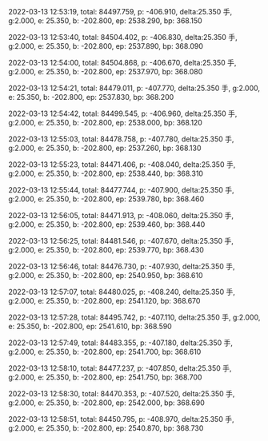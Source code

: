 2022-03-13 12:53:19, total: 84497.759, p: -406.910, delta:25.350 手, g:2.000, e: 25.350, b: -202.800, ep: 2538.290, bp: 368.150

2022-03-13 12:53:40, total: 84504.402, p: -406.830, delta:25.350 手, g:2.000, e: 25.350, b: -202.800, ep: 2537.890, bp: 368.090

2022-03-13 12:54:00, total: 84504.868, p: -406.670, delta:25.350 手, g:2.000, e: 25.350, b: -202.800, ep: 2537.970, bp: 368.080

2022-03-13 12:54:21, total: 84479.011, p: -407.770, delta:25.350 手, g:2.000, e: 25.350, b: -202.800, ep: 2537.830, bp: 368.200

2022-03-13 12:54:42, total: 84499.545, p: -406.960, delta:25.350 手, g:2.000, e: 25.350, b: -202.800, ep: 2538.000, bp: 368.120

2022-03-13 12:55:03, total: 84478.758, p: -407.780, delta:25.350 手, g:2.000, e: 25.350, b: -202.800, ep: 2537.260, bp: 368.130

2022-03-13 12:55:23, total: 84471.406, p: -408.040, delta:25.350 手, g:2.000, e: 25.350, b: -202.800, ep: 2538.440, bp: 368.310

2022-03-13 12:55:44, total: 84477.744, p: -407.900, delta:25.350 手, g:2.000, e: 25.350, b: -202.800, ep: 2539.780, bp: 368.460

2022-03-13 12:56:05, total: 84471.913, p: -408.060, delta:25.350 手, g:2.000, e: 25.350, b: -202.800, ep: 2539.460, bp: 368.440

2022-03-13 12:56:25, total: 84481.546, p: -407.670, delta:25.350 手, g:2.000, e: 25.350, b: -202.800, ep: 2539.770, bp: 368.430

2022-03-13 12:56:46, total: 84476.730, p: -407.930, delta:25.350 手, g:2.000, e: 25.350, b: -202.800, ep: 2540.950, bp: 368.610

2022-03-13 12:57:07, total: 84480.025, p: -408.240, delta:25.350 手, g:2.000, e: 25.350, b: -202.800, ep: 2541.120, bp: 368.670

2022-03-13 12:57:28, total: 84495.742, p: -407.110, delta:25.350 手, g:2.000, e: 25.350, b: -202.800, ep: 2541.610, bp: 368.590

2022-03-13 12:57:49, total: 84483.355, p: -407.180, delta:25.350 手, g:2.000, e: 25.350, b: -202.800, ep: 2541.700, bp: 368.610

2022-03-13 12:58:10, total: 84477.237, p: -407.850, delta:25.350 手, g:2.000, e: 25.350, b: -202.800, ep: 2541.750, bp: 368.700

2022-03-13 12:58:30, total: 84470.353, p: -407.520, delta:25.350 手, g:2.000, e: 25.350, b: -202.800, ep: 2542.000, bp: 368.690

2022-03-13 12:58:51, total: 84450.795, p: -408.970, delta:25.350 手, g:2.000, e: 25.350, b: -202.800, ep: 2540.870, bp: 368.730